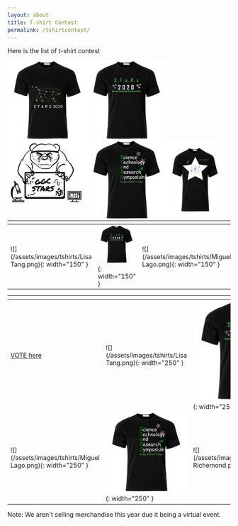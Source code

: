 ```yaml
---
layout: about
title: T-shirt Contest
permalink: /tshirtcontest/
---
```


Here is the list of t-shirt contest

<img src="/assets/images/tshirts/Lisa Tang.png" style="max-width:180px; max-height:180px; float: left;">
<img src="/assets/images/tshirts/STARStshirt_HeidiBolte.png" style="max-width:180px; max-height:180px; float: left;">
<img src="/assets/images/tshirts/Miguel Lago.png" style="max-width:180px; max-height:180px; float: left;">
<img src="/assets/images/tshirts/DaisyAguilar.png" style="max-width:180px; max-height:180px; float: left;">
<img src="/assets/images/tshirts/Cassandra Richemond.png" style="max-width:180px; max-height:180px; float: left;">

| <!-- --> | <!-- -->  | <!-- --> | <!-- -->  | <!-- -->  |
|------|------|------|------|------|
|![](/assets/images/tshirts/Lisa Tang.png){: width="150" } |![](/assets/images/tshirts/STARStshirt_HeidiBolte.png){: width="150" } |![](/assets/images/tshirts/Miguel Lago.png){: width="150" } |![](/assets/images/tshirts/DaisyAguilar.png){: width="150" } |![](/assets/images/tshirts/Cassandra Richemond.png){: width="150" } |


| <!-- --> | <!-- -->  | <!-- --> | 
|------|------|------|
| <a href="https://ggc.az1.qualtrics.com/jfe/form/SV_3fVkT5VXAk2SkhE"> VOTE here </a> |![](/assets/images/tshirts/Lisa Tang.png){: width="250" } |![](/assets/images/tshirts/STARStshirt_HeidiBolte.png){: width="250" } |
|![](/assets/images/tshirts/Miguel Lago.png){: width="250" } |![](/assets/images/tshirts/DaisyAguilar.png){: width="250" } |![](/assets/images/tshirts/Cassandra Richemond.png){: width="250" } |



Note: We aren't selling merchandise this year due it being a virtual event.
